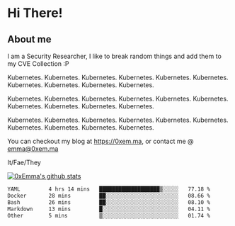 # Hi There!

## About me
I am a Security Researcher, I like to break random things and add them to my CVE Collection :P 

Kubernetes. Kubernetes. Kubernetes. Kubernetes. Kubernetes. Kubernetes. Kubernetes. Kubernetes. Kubernetes. Kubernetes.

Kubernetes. Kubernetes. Kubernetes. Kubernetes. Kubernetes. Kubernetes. Kubernetes. Kubernetes. Kubernetes. Kubernetes.

Kubernetes. Kubernetes. Kubernetes. Kubernetes. Kubernetes. Kubernetes. Kubernetes. Kubernetes. Kubernetes. Kubernetes.

You can checkout my blog at https://0xem.ma, or contact me @ [emma@0xem.ma](mailto:emma@0xem.ma)

It/Fae/They

[![0xEmma's github stats](https://github-readme-stats.vercel.app/api?username=0xEmma&count_private=true&show_icons=true&theme=gruvbox)](https://github.com/0xEmma)
<!--START_SECTION:waka-->

```txt
YAML         4 hrs 14 mins   ███████████████████▒░░░░░   77.18 %
Docker       28 mins         ██░░░░░░░░░░░░░░░░░░░░░░░   08.66 %
Bash         26 mins         ██░░░░░░░░░░░░░░░░░░░░░░░   08.10 %
Markdown     13 mins         █░░░░░░░░░░░░░░░░░░░░░░░░   04.11 %
Other        5 mins          ▒░░░░░░░░░░░░░░░░░░░░░░░░   01.74 %
```

<!--END_SECTION:waka-->
